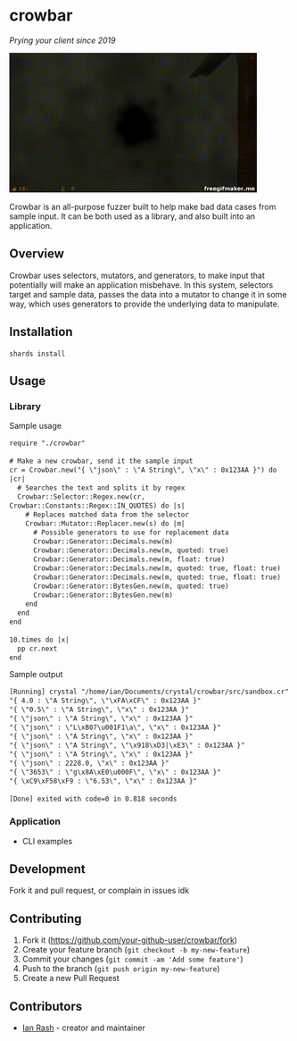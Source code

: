 # crowbar
*Prying your client since 2019*

![crowbar](https://github.com/redcodefinal/crowbar/raw/master/crowbar.gif "Crowbar")

Crowbar is an all-purpose fuzzer built to help make bad data cases from sample input. It can be both used as a library, and also built into an application.

## Overview
Crowbar uses selectors, mutators, and generators, to make input that potentially will make an application misbehave. In this system, selectors target and sample data, passes the data into a mutator to change it in some way, which uses generators to provide the underlying data to manipulate.

## Installation

```
shards install 
```

## Usage

### Library

Sample usage

```crystal
require "./crowbar"

# Make a new crowbar, send it the sample input
cr = Crowbar.new("{ \"json\" : \"A String\", \"x\" : 0x123AA }") do |cr|
  # Searches the text and splits it by regex
  Crowbar::Selector::Regex.new(cr, Crowbar::Constants::Regex::IN_QUOTES) do |s|
    # Replaces matched data from the selector
    Crowbar::Mutator::Replacer.new(s) do |m|
      # Possible generators to use for replacement data
      Crowbar::Generator::Decimals.new(m)
      Crowbar::Generator::Decimals.new(m, quoted: true)
      Crowbar::Generator::Decimals.new(m, float: true)
      Crowbar::Generator::Decimals.new(m, quoted: true, float: true)
      Crowbar::Generator::Decimals.new(m, quoted: true, float: true)
      Crowbar::Generator::BytesGen.new(m, quoted: true)
      Crowbar::Generator::BytesGen.new(m)
    end
  end
end

10.times do |x|
  pp cr.next
end
```
Sample output
```
[Running] crystal "/home/ian/Documents/crystal/crowbar/src/sandbox.cr"
"{ 4.0 : \"A String\", \"\xFA\xCF\" : 0x123AA }"
"{ \"0.5\" : \"A String\", \"x\" : 0x123AA }"
"{ \"json\" : \"A String\", \"x\" : 0x123AA }"
"{ \"json\" : \"L\xB07\u001F1\a\", \"x\" : 0x123AA }"
"{ \"json\" : \"A String\", \"x\" : 0x123AA }"
"{ \"json\" : \"A String\", \"\x918\xD3|\xE3\" : 0x123AA }"
"{ \"json\" : \"A String\", \"x\" : 0x123AA }"
"{ \"json\" : 2228.0, \"x\" : 0x123AA }"
"{ \"3653\" : \"g\x8A\xE0\u000F\", \"x\" : 0x123AA }"
"{ \xC9\xF58\xF9 : \"6.53\", \"x\" : 0x123AA }"

[Done] exited with code=0 in 0.818 seconds
```
### Application

- CLI examples

## Development

Fork it and pull request, or complain in issues idk

## Contributing

1. Fork it (<https://github.com/your-github-user/crowbar/fork>)
2. Create your feature branch (`git checkout -b my-new-feature`)
3. Commit your changes (`git commit -am 'Add some feature'`)
4. Push to the branch (`git push origin my-new-feature`)
5. Create a new Pull Request

## Contributors

- [Ian Rash](https://github.com/redcodefinal) - creator and maintainer
